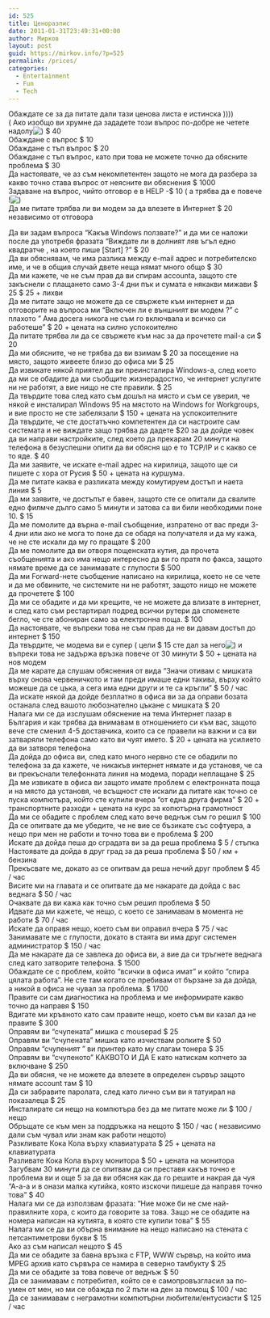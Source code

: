 ```yaml
---
id: 525
title: Ценоразпис
date: 2011-01-31T23:49:31+00:00
author: Мирков
layout: post
guid: https://mirkov.info/?p=525
permalink: /prices/
categories:
  - Entertainment
  - Fun
  - Tech
---
```

Обаждате се за да питате дали тази ценова листа е истинска ))))  
( Ако изобщо ви хрумне да зададете този въпрос по-добре не четете надолу<img src='https://mirkov.info/wp-includes/images/blank.gif' alt=')' class='wp-smiley smiley-2' /> $ 40  
Обаждане с въпрос $ 10  
Обаждане с тъп въпрос $ 20  
Обаждане с тъп въпрос, като при това не можете точно да обясните проблема $ 30  
Да настоявате, че аз съм некомпетентен защото не мога да разбера за какво точно става въпрос от неясните ви обяснения $ 1000  
Задаване на въпрос, чийто отговор е в HELP -$ 10 ( а трябва да е повече !<img src='https://mirkov.info/wp-includes/images/blank.gif' alt=')' class='wp-smiley smiley-2' />  
Да ме питате трябва ли ви модем за да влезете в Интернет $ 20 независимо от отговора

<!--more-->

  
Да ви задам въпроса &#8220;Какъв Windows ползвате?&#8221; и да ми се наложи после да употребя фразата &#8220;Виждате ли в долният ляв ъгъл едно квадратче , на което пише [Start] ?&#8221; $ 20  
Да ви обяснявам, че има разлика между e-mail адрес и потребителско име, и че в общия случай двете неща нямат много общо $ 30  
Да ми кажете, че не съм прав да ви спирам accounta, защото сте закъснели с плащането само 3-4 дни пък и сумата е някакви мижави $ 25 $ 25 + лихви  
Да ме питате защо не можете да се свържете към интернет и да отговорите на въпроса ми &#8220;Включен ли е външният ви модем ?&#8221; с плахото &#8221; Ама досега никога не съм го включвала и всичко си работеше&#8221; $ 20 + цената на силно успокоително  
Да питате трябва ли да се свържете към нас за да прочетете mail-a си $ 20  
Да ми обясните, че не трябва да ви взимам $ 20 за посещение на място, защото живеете близо до офиса ми $ 25  
Да извикате някой приятел да ви преинсталира Windows-a, след което да ми се обадите да ми съобщите жизнерадостно, че интернет услугите ни не работят, а вие нищо не сте правили. $ 25  
Да твърдите това след като съм дошъл на място и съм се уверил, че някой е инсталирал Windows 95 на мястото на Windows for Workgroups, и вие просто не сте забелязали $ 150 + цената на успокоителните  
Да твърдите, че сте достатъчно компетентен да си настроите сам системата и не виждате защо трябва да дадете $20 за да дойде човек да ви направи настройките, след което да прекарам 20 минути на телефона в безуспешни опити да ви обясня що е то TCP/IP и с какво се то яде. $ 40  
Да ми заявите, че искате e-mail адрес на кирилица, защото ще си пишете с хора от Русия $ 50 + цената на куршума.  
Да ме питате каква е разликата между комутируем достъп и наета линия $ 5  
Да ми заявите, че достъпът е бавен, защото сте се опитали да свалите едно филмче дълго само 5 минути и затова са ви били необходими поне 10. $ 15  
Да ме помолите да върна e-mail съобщение, изпратено от вас преди 3-4 дни или ако не мога то поне да се обадя на получателя и да му кажа, че не сте искали да му го пращате $ 200  
Да ме помолите да ви отворя пощенската кутия, да прочета съобщенията и ако има нещо интересно да ви го пратя по факса, защото нямате време да се занимавате с глупости $ 500  
Да ми Forward-нете съобщение написано на кирилица, което не се чете и да ме обвините, че системите ни не работят, защото нищо не можете да прочетете $ 100  
Да ми се обадите и да ми крещите, че не можете да влизате в интернет, и след като съм рестартирал подред всички рутери да споменете бегло, че сте абониран само за електронна поща. $ 100  
Да настоявате, че въпреки това не съм прав да не ви давам достъп до интернет $ 150  
Да твърдите, че модема ви е супер ( цели $ 15 сте дал за него<img src='https://mirkov.info/wp-includes/images/blank.gif' alt=')' class='wp-smiley smiley-2' /> и въпреки това не задържа връзка повече от 30 минути $ 50 + цената на нов модем  
Да ме карате да слушам обяснения от вида &#8220;Значи отивам с мишката върху онова червеничкото и там преди имаше едни такива, върху който можеше да се цъка, а сега има едни други и те са кръгли&#8221; $ 50 / час  
Да искате някой да дойде безплатно в офиса ви за да оправи бозата останала след вашото любознателно цъкане с мишката $ 20  
Налага ми се да изслушам обяснение на тема Интернет пазар в България и как трябва да внимавам в отношението си към вас, защото вече сте сменил 4-5 доставчика, които са се правели на важни и са ви затваряли телефона само като ви чуят името. $ 20 + цената на усилието да ви затворя телефона  
Да дойда до офиса ви, след като много нервно сте се обадили по телефона за да кажете, че никакъв интернет нямате и да установя, че са ви прекъснали телефонната линия на модема, поради неплащане $ 25  
Да ме извикате в офиса ви защото имате проблем с електронната поща и на място да установя, че всъщност сте искали да питате как точно се пуска компютъра, който сте купили вчера &#8220;от една друга фирма&#8221; $ 20 + транспортните разходи + цената на курс за копютърна грамотност  
Да ми се обадите с проблем след като вече веднъж съм го решил $ 100  
Да се опитвате да ме убедите, че не вие се бъзикате със софтуера, а нещо при мен не работи и точно това ви е проблема $ 200  
Искате да дойда пеша до сградата ви за да реша проблема $ 5 / стъпка  
Настоявате да дойда в друг град за да реша проблема $ 50 / км + бензина  
Прекъсвате ме, докато аз се опитвам да реша нечий друг проблем $ 45 / час  
Висите ми на главата и се опитвате да ме накарате да дойда с вас веднага $ 50 / час  
Очаквате да ви кажа как точно съм решил проблема $ 50  
Идвате да ми кажете, че нещо, с което се занимавам в момента не работи $ 70 / час  
Искате да оправя нещо, което съм ви оправил вчера $ 75 / час  
Занимавате ме с глупости, докато в стаята ви има друг системен администратор $ 150 / час  
Да ме накарате да се завлека до офиса ви, а вие да си тръгнете веднага след като затворите телефона. $ 1500  
Обаждате се с проблем, който &#8220;всички в офиса имат&#8221; и който &#8220;спира цялата работа&#8221;. Не сте там когато се пребивам от бързане за да дойда, а никой в офиса не чувал за проблема. $ 1700  
Правите си сам диагностика на проблема и ме информирате какво точно да направя $ 150  
Вдигате ми кръвното като сам правите нещо, което съм ви казал да не правите $ 300  
Оправям ви &#8220;счупената&#8221; мишка с mousepad $ 25  
Оправям ви &#8220;счупената&#8221; мишка като изчиствам ролките $ 50  
Оправям &#8220;счупеният &#8221; ви принтер като му слагам тонера $ 35  
Оправям ви &#8220;счупеното&#8221; КАКВОТО И ДА Е като натискам копчето за включване $ 250  
Да ви обясня, че не можете да влезете в определен сървър защото нямате account там $ 10  
Да си забравите паролата, след като лично съм ви я татуирал на показалеца $ 25  
Инсталирате си нещо на компютъра без да ме питате може ли $ 100 / нещо  
Обръщате се към мен за поддръжка на нещото $ 150 / час ( независимо дали съм чувал или знам как работи нещото)  
Разкливате Кока Кола върху клавиатурата $ 25 + цената на клавиатурата  
Разливате Кока Кола върху монитора $ 50 + цената на монитора  
Загубвам 30 минути да се опитвам да си преставя какъв точно е проблема ви и още 5 за да ви обясня как да го решите и накрая да чуя &#8220;А-а-а и в онази малка кутийка, която изскочи пишеше да направя точно това&#8221; $ 40  
Налага ми се да използвам фразата: &#8220;Ние може би не сме най-правилните хора, с които да говорите за това. Защо не се обадите на номера написан на кутията, в която сте купили това&#8221; $ 55  
Налага ми се да ви обърна внимание на нещо написано на стената с петсантиметрови букви $ 15  
Ако аз съм написал нещото $ 45  
Да ми се обадите за бавна връзка с FTP, WWW сървър, на който има MPEG архив като сървъра се намира в северно тамбукту $ 25  
Да ми се обадите за това повече от веднъж $ 50  
Да се занимавам с потребител, който се е самопровъзгласил за по-умен от мен, но ми се обажда по 2 пъти на ден за помощ $ 100 / час  
Да се занимавам с неграмотни компютърни любители/ентусиасти $ 125 / час